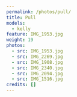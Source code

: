 ```yaml
---
permalink: /photos/pull/
title: Pull
models:
  - kelly
feature: IMG_1953.jpg
weight: 19
photos:
  - src: IMG_1953.jpg
  - src: IMG_2269.jpg
  - src: IMG_1908.jpg
  - src: IMG_2340.jpg
  - src: IMG_2094.jpg
  - src: IMG_1516.jpg
credits: []
---
```


